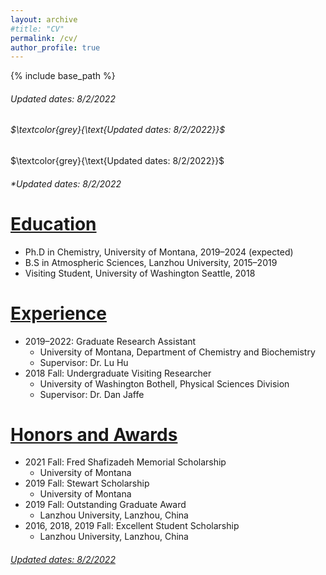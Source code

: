 ```yaml
---
layout: archive
#title: "CV"
permalink: /cv/
author_profile: true
---
```


{% include base_path %}

###### Updated dates: 8/2/2022
###### $\textcolor{grey}{\text{Updated dates: 8/2/2022}}$
$\textcolor{grey}{\text{Updated dates: 8/2/2022}}$
###### *Updated dates: 8/2/2022

<ins>Education</ins>
======
* Ph.D in Chemistry, University of Montana, 2019–2024 (expected)
* B.S in Atmospheric Sciences, Lanzhou University, 2015–2019
* Visiting Student, University of Washington Seattle, 2018

<ins>Experience</ins>
======
* 2019–2022: Graduate Research Assistant
    * University of Montana, Department of Chemistry and Biochemistry
    * Supervisor: Dr. Lu Hu
* 2018 Fall: Undergraduate Visiting Researcher
    * University of Washington Bothell, Physical Sciences Division
    * Supervisor: Dr. Dan Jaffe
    
<ins>Honors and Awards</ins>
======
* 2021 Fall: Fred Shafizadeh Memorial Scholarship
    * University of Montana
* 2019 Fall: Stewart Scholarship
    * University of Montana
* 2019 Fall: Outstanding Graduate Award
    * Lanzhou University, Lanzhou, China
* 2016, 2018, 2019 Fall: Excellent Student Scholarship
    * Lanzhou University, Lanzhou, China

###### <ins>Updated dates: 8/2/2022</ins>

